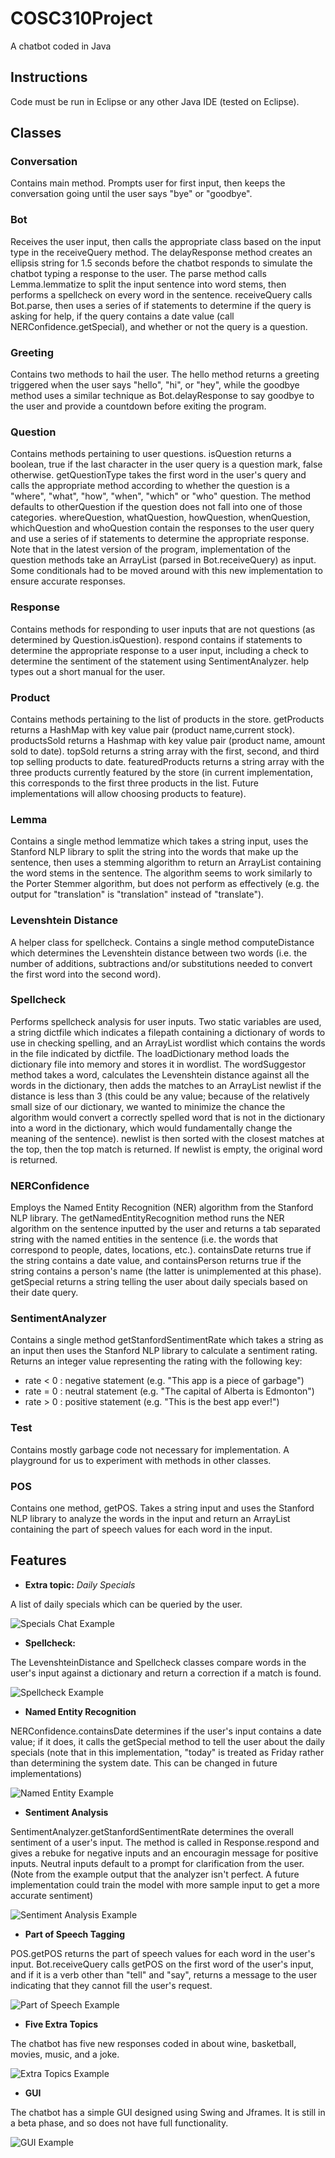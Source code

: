 # COSC310Project
A chatbot coded in Java

## Instructions

Code must be run in Eclipse or any other Java IDE (tested on Eclipse).

## Classes
### Conversation
Contains main method. Prompts user for first input, then keeps the conversation
going until the user says "bye" or "goodbye".

### Bot
Receives the user input, then calls the appropriate class based on the input
type in the receiveQuery method. The delayResponse method creates an ellipsis
string for 1.5 seconds before the chatbot responds to simulate the chatbot
typing a response to the user. The parse method calls Lemma.lemmatize to split
the input sentence into word stems, then performs a spellcheck on every word in
the sentence. receiveQuery calls Bot.parse, then uses a series of if statements
to determine if the query is asking for help, if the query contains a date value
(call NERConfidence.getSpecial), and whether or not the query is a question.

### Greeting
Contains two methods to hail the user. The hello method returns a greeting
triggered when the user says "hello", "hi", or "hey", while the goodbye method
uses a similar technique as Bot.delayResponse to say goodbye to the user
and provide a countdown before exiting the program.

### Question
Contains methods pertaining to user questions. isQuestion returns a boolean, true
if the last character in the user query is a question mark, false otherwise.
getQuestionType takes the first word in the user's query and calls the appropriate
method according to whether the question is a "where", "what", "how", "when", "which"
or "who" question. The method defaults to otherQuestion if the question does not
fall into one of those categories. whereQuestion, whatQuestion, howQuestion,
whenQuestion, whichQuestion and whoQuestion contain the responses to the user query
and use a series of if statements to determine the appropriate response. Note that
in the latest version of the program, implementation of the question methods take
an ArrayList (parsed in Bot.receiveQuery) as input. Some conditionals had to be
moved around with this new implementation to ensure accurate responses.

### Response
Contains methods for responding to user inputs that are not questions (as
determined by Question.isQuestion). respond contains if statements to
determine the appropriate response to a user input, including a check to determine
the sentiment of the statement using SentimentAnalyzer. help types out a short
manual for the user.

### Product
Contains methods pertaining to the list of products in the store. getProducts
returns a HashMap with key value pair (product name,current stock). productsSold
returns a Hashmap with key value pair (product name, amount sold to date).
topSold returns a string array with the first, second, and third top selling
products to date. featuredProducts returns a string array with the three products
currently featured by the store (in current implementation, this corresponds
to the first three products in the list. Future implementations will allow
choosing products to feature).

### Lemma
Contains a single method lemmatize which takes a string input, uses the Stanford
NLP library to split the string into the words that make up the sentence, then
uses a stemming algorithm to return an ArrayList containing the word stems
in the sentence. The algorithm seems to work similarly to the Porter Stemmer
algorithm, but does not perform as effectively (e.g. the output for "translation"
is "translation" instead of "translate").

### Levenshtein Distance
A helper class for spellcheck. Contains a single method computeDistance which
determines the Levenshtein distance between two words (i.e. the number of additions,
subtractions and/or substitutions needed to convert the first word into the second
word).

### Spellcheck
Performs spellcheck analysis for user inputs. Two static variables are used, a
string dictfile which indicates a filepath containing a dictionary of words to
use in checking spelling, and an ArrayList wordlist which contains the words in
the file indicated by dictfile. The loadDictionary method loads the dictionary file
into memory and stores it in wordlist. The wordSuggestor method takes a word,
calculates the Levenshtein distance against all the words in the dictionary, then
adds the matches to an ArrayList newlist if the distance is less than 3 (this
could be any value; because of the relatively small size of our dictionary, we
wanted to minimize the chance the algorithm would convert a correctly spelled
word that is not in the dictionary into a word in the dictionary, which would
fundamentally change the meaning of the sentence). newlist is then sorted with
the closest matches at the top, then the top match is returned. If newlist is
empty, the original word is returned.

### NERConfidence
Employs the Named Entity Recognition (NER) algorithm from the Stanford NLP library. The
getNamedEntityRecognition method runs the NER algorithm on the sentence inputted
by the user and returns a tab separated string with the named entities in the
sentence (i.e. the words that correspond to people, dates, locations, etc.).
containsDate returns true if the string contains a date value, and
containsPerson returns true if the string contains a person's name (the latter
is unimplemented at this phase). getSpecial returns a string telling the user
about daily specials based on their date query.

### SentimentAnalyzer
Contains a single method getStanfordSentimentRate which takes a string as an
input then uses the Stanford NLP library to calculate a sentiment rating. Returns
an integer value representing the rating with the following key:
* rate < 0 : negative statement (e.g. "This app is a piece of garbage")
* rate = 0 : neutral statement (e.g. "The capital of Alberta is Edmonton")
* rate > 0 : positive statement (e.g. "This is the best app ever!")

### Test
Contains mostly garbage code not necessary for implementation. A playground for us
to experiment with methods in other classes.

### POS
Contains one method, getPOS. Takes a string input and uses the Stanford NLP library
to analyze the words in the input and return an ArrayList containing the part of
speech values for each word in the input.

## Features

* __Extra topic:__ _Daily Specials_

A list of daily specials which can be queried by the user.

![Specials Chat Example](/img/specials_example.png)

* __Spellcheck:__

The LevenshteinDistance and Spellcheck classes compare words in the user's input
against a dictionary and return a correction if a match is found.

![Spellcheck Example](/img/spellcheck_example.png)

* __Named Entity Recognition__

NERConfidence.containsDate determines if the user's input contains a date value;
if it does, it calls the getSpecial method to tell the user about the daily
specials (note that in this implementation, "today" is treated as Friday rather
than determining the system date. This can be changed in future implementations)

![Named Entity Example](/img/ner_example.png)

* __Sentiment Analysis__

SentimentAnalyzer.getStanfordSentimentRate determines the overall sentiment of
a user's input. The method is called in Response.respond and gives a rebuke
for negative inputs and an encouragin message for positive inputs. Neutral inputs
default to a prompt for clarification from the user. (Note from the example
output that the analyzer isn't perfect. A future implementation could train
the model with more sample input to get a more accurate sentiment)

![Sentiment Analysis Example](/img/sentiment_example.png)

* __Part of Speech Tagging__

POS.getPOS returns the part of speech values for each word in the user's input.
Bot.receiveQuery calls getPOS on the first word of the user's input, and if it
is a verb other than "tell" and "say", returns a message to the user indicating
that they cannot fill the user's request.

![Part of Speech Example](/img/pos_example.png)

* __Five Extra Topics__

The chatbot has five new responses coded in about wine, basketball, movies, music,
and a joke.

![Extra Topics Example](/img/five_extras_example.png)

* __GUI__

The chatbot has a simple GUI designed using Swing and Jframes. It is still in
a beta phase, and so does not have full functionality.

![GUI Example](/img/gui_example.png)
